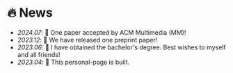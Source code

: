 # 🔥 News
- *2024.07*: 📢  One paper accepted by ACM Multimedia (MM)!
- *2023.12*: 📢 We have released one preprint paper!
- *2023.06*: 🎉 I have obtained the bachelor's degree. Best wishes to myself and all friends!
- *2023.04*: 🎉 This personal-page is built.
